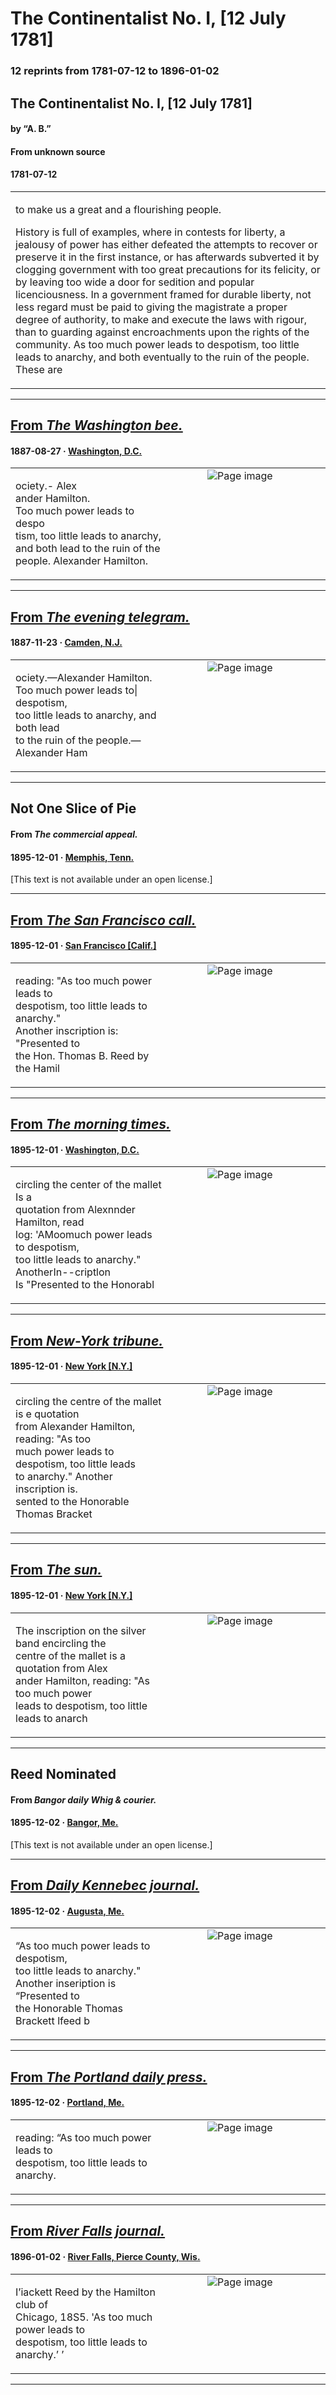 
# The Continentalist No. I, [12 July 1781]

### 12 reprints from 1781-07-12 to 1896-01-02

## The Continentalist No. I, [12 July 1781]

#### by “A. B.”

#### From unknown source

#### 1781-07-12

<table style="width: 100%;"><tr><td style="width: 50%">

to make us a great and a flourishing people.  
  
History is full of examples, where in contests for liberty, a jealousy of power has either defeated the attempts to recover or preserve it in the first instance, or has afterwards subverted it by clogging government with too great precautions for its felicity, or by leaving too wide a door for sedition and popular licenciousness. In a government framed for durable liberty, not less regard must be paid to giving the magistrate a proper degree of authority, to make and execute the laws with rigour, than to guarding against encroachments upon the rights of the community. As too much power leads to despotism, too little leads to anarchy, and both eventually to the ruin of the people. These are
</td></tr></table>

---

## [From _The Washington bee._](https://www.loc.gov/resource/sn84025891/1887-08-27/ed-1/?sp=1)

#### 1887-08-27 &middot; [Washington, D.C.](http://dbpedia.org/resource/Washington%2C_D.C.)

<table style="width: 100%;"><tr><td style="width: 50%">

ociety.- Alex­  
ander Hamilton.  
Too much power leads to despo­  
tism, too little leads to anarchy,  
and both lead to the ruin of the  
people. Alexander Hamilton.
</td><td style="width: 50%; max-height: 75%; margin: auto; display: block;">
<img alt="Page image" src="https://tile.loc.gov/image-services/iiif/service:ndnp:dlc:batch_dlc_grover_ver01:data:sn84025891:00211102925:1887082701:0279/pct:80.43171557562077,31.93462053144714,18.905191873589164,5.285796214872874/!600,600/0/default.jpg"/>
</td>
</tr></table>

---

## [From _The evening telegram._](https://www.loc.gov/resource/sn86077146/1887-11-23/ed-1/?sp=4)

#### 1887-11-23 &middot; [Camden, N.J.](http://dbpedia.org/resource/Camden%2C_New_Jersey)

<table style="width: 100%;"><tr><td style="width: 50%">

ociety.—Alexander Hamilton.  
Too much power leads to| despotism,  
too little leads to anarchy, and both lead  
to the ruin of the people.—Alexander Ham
</td><td style="width: 50%; max-height: 75%; margin: auto; display: block;">
<img alt="Page image" src="https://tile.loc.gov/image-services/iiif/service:ndnp:njr:batch_njr_deal_ver01:data:sn86077146:00513685129:1887112301:1098/pct:7.857449549162731,75.85664885256209,13.718334048948046,2.0433825840930524/!600,600/0/default.jpg"/>
</td>
</tr></table>

---

## Not One Slice of Pie

#### From _The commercial appeal._

#### 1895-12-01 &middot; [Memphis, Tenn.](http://dbpedia.org/resource/Memphis%2C_Tennessee)

[This text is not available under an open license.]

---

## [From _The San Francisco call._](https://www.loc.gov/resource/sn85066387/1895-12-01/ed-1/?sp=1)

#### 1895-12-01 &middot; [San Francisco [Calif.]](http://dbpedia.org/resource/San_Francisco)

<table style="width: 100%;"><tr><td style="width: 50%">

  
reading: &quot;As too much power leads to  
despotism, too little leads to anarchy.&quot;  
Another inscription is: &quot;Presented to  
the Hon. Thomas B. Reed by the Hamil
</td><td style="width: 50%; max-height: 75%; margin: auto; display: block;">
<img alt="Page image" src="https://tile.loc.gov/image-services/iiif/service:ndnp:curiv:batch_curiv_dogtown_ver01:data:sn85066387:00175037317:1895120101:0254/pct:15.996371333534926,25.300802139037433,13.274871484729362,2.0276292335115866/!600,600/0/default.jpg"/>
</td>
</tr></table>

---

## [From _The morning times._](https://www.loc.gov/resource/sn84024442/1895-12-01/ed-1/?sp=1)

#### 1895-12-01 &middot; [Washington, D.C.](http://dbpedia.org/resource/Washington%2C_D.C.)

<table style="width: 100%;"><tr><td style="width: 50%">

  
circling the center of the mallet Is a  
quotation from Alexnnder Hamilton, read­  
log: &#x27;AMoomuch power leads to despotism,  
too little leads to anarchy.&quot; AnotherIn--criptlon  
Is &quot;Presented to the Honorabl
</td><td style="width: 50%; max-height: 75%; margin: auto; display: block;">
<img alt="Page image" src="https://tile.loc.gov/image-services/iiif/service:ndnp:dlc:batch_dlc_earl_ver02:data:sn84024442:211103012:1895120101:0025/pct:32.000811688311686,40.279890477639185,12.012987012987013,1.7797383632491635/!600,600/0/default.jpg"/>
</td>
</tr></table>

---

## [From _New-York tribune._](https://www.loc.gov/resource/sn83030214/1895-12-01/ed-1/?sp=1)

#### 1895-12-01 &middot; [New York [N.Y.]](http://dbpedia.org/resource/New_York_City)

<table style="width: 100%;"><tr><td style="width: 50%">

  
circling the centre of the mallet is e quotation  
from Alexander Hamilton, reading: &quot;As too  
much power leads to despotism, too little leads  
to anarchy.&quot; Another inscription is.   
sented to the Honorable Thomas Bracket
</td><td style="width: 50%; max-height: 75%; margin: auto; display: block;">
<img alt="Page image" src="https://tile.loc.gov/image-services/iiif/service:ndnp:dlc:batch_dlc_jaguar_ver01:data:sn83030214:00175038863:1895120101:0007/pct:149.58890859261646,260.8370866747226,47.92842173142028,6.89882456333077/!600,600/0/default.jpg"/>
</td>
</tr></table>

---

## [From _The sun._](https://www.loc.gov/resource/sn83030272/1895-12-01/ed-1/?sp=1)

#### 1895-12-01 &middot; [New York [N.Y.]](http://dbpedia.org/resource/New_York_City)

<table style="width: 100%;"><tr><td style="width: 50%">

  
The inscription on the silver band encircling the  
centre of the mallet is a quotation from Alex­  
ander Hamilton, reading: &quot;As too much power  
leads to despotism, too little leads to anarch
</td><td style="width: 50%; max-height: 75%; margin: auto; display: block;">
<img alt="Page image" src="https://tile.loc.gov/image-services/iiif/service:ndnp:nn:batch_nn_erinna_ver01:data:sn83030272:00175042830:1895120101:0391/pct:334.49319213313163,295.48894943990314,50.37821482602118,5.994550408719346/!600,600/0/default.jpg"/>
</td>
</tr></table>

---

## Reed Nominated

#### From _Bangor daily Whig & courier._

#### 1895-12-02 &middot; [Bangor, Me.](http://dbpedia.org/resource/Bangor%2C_Maine)

[This text is not available under an open license.]

---

## [From _Daily Kennebec journal._](https://www.loc.gov/resource/sn82014248/1895-12-02/ed-1/?sp=1)

#### 1895-12-02 &middot; [Augusta, Me.](http://dbpedia.org/resource/Augusta%2C_Maine)

<table style="width: 100%;"><tr><td style="width: 50%">

  
“As too much power leads to despotism,  
too little leads to anarchy.&quot;  
Another inseription is “Presented to  
the Honorable Thomas Brackett lfeed b
</td><td style="width: 50%; max-height: 75%; margin: auto; display: block;">
<img alt="Page image" src="https://tile.loc.gov/image-services/iiif/service:ndnp:me:batch_me_indianisland_ver01:data:sn82014248:0033289528A:1895120201:0420/pct:68.41794569067297,24.307133121308496,12.672176308539944,2.014235953354536/!600,600/0/default.jpg"/>
</td>
</tr></table>

---

## [From _The Portland daily press._](https://www.loc.gov/resource/sn83016025/1895-12-02/ed-1/?sp=6)

#### 1895-12-02 &middot; [Portland, Me.](http://dbpedia.org/resource/Portland%2C_Maine)

<table style="width: 100%;"><tr><td style="width: 50%">

  
reading: “As too much power leads to  
despotism, too little leads to anarchy.
</td><td style="width: 50%; max-height: 75%; margin: auto; display: block;">
<img alt="Page image" src="https://tile.loc.gov/image-services/iiif/service:ndnp:me:batch_me_isleboro_ver01:data:sn83016025:00414210612:1895120201:0076/pct:14.566024394555418,61.310164539443335,11.242708149195687,1.0610487467322773/!600,600/0/default.jpg"/>
</td>
</tr></table>

---

## [From _River Falls journal._](https://www.loc.gov/resource/sn85033255/1896-01-02/ed-1/?sp=3)

#### 1896-01-02 &middot; [River Falls, Pierce County, Wis.](http://dbpedia.org/resource/River_Falls%2C_Wisconsin)

<table style="width: 100%;"><tr><td style="width: 50%">

  
I’iackett Reed by the Hamilton club of  
Chicago, 18S5. &#x27;As too much power leads to  
despotism, too little leads to anarchy.’ ’
</td><td style="width: 50%; max-height: 75%; margin: auto; display: block;">
<img alt="Page image" src="https://tile.loc.gov/image-services/iiif/service:ndnp:whi:batch_whi_galky_ver01:data:sn85033255:00514152536:1896010201:0417/pct:45.34836890857833,61.5891132572432,9.437508390387972,0.8779631255487269/!600,600/0/default.jpg"/>
</td>
</tr></table>

---

